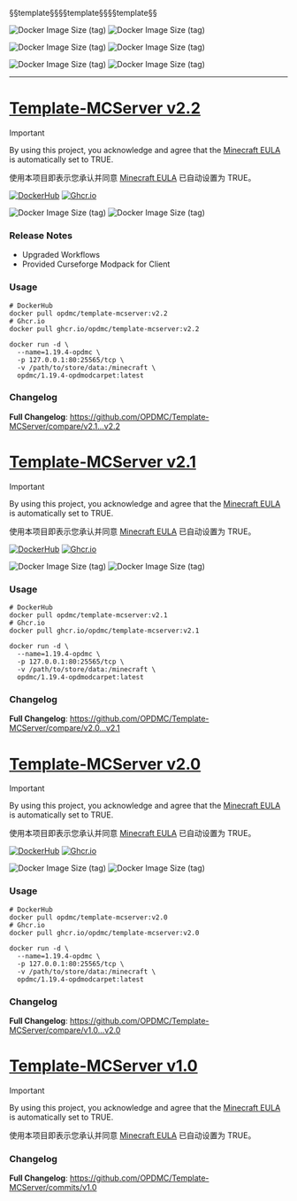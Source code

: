 §§template§§§§template§§§§template§§

![Docker Image Size (tag)](https://img.shields.io/docker/image-size/opdmc/template-mcserver/v2.2?arch=amd64&label=AMD64%20v2.2&color=006688) ![Docker Image Size (tag)](https://img.shields.io/docker/image-size/opdmc/template-mcserver/v2.2?arch=arm64&label=ARM64%20v2.2&color=008866)

![Docker Image Size (tag)](https://img.shields.io/docker/image-size/opdmc/template-mcserver/v2.1?arch=amd64&label=AMD64%20v2.1&color=006688) ![Docker Image Size (tag)](https://img.shields.io/docker/image-size/opdmc/template-mcserver/v2.1?arch=arm64&label=ARM64%20v2.1&color=008866)

![Docker Image Size (tag)](https://img.shields.io/docker/image-size/opdmc/template-mcserver/v2.0?arch=amd64&label=AMD64%20v2.0&color=006688) ![Docker Image Size (tag)](https://img.shields.io/docker/image-size/opdmc/template-mcserver/v2.0?arch=arm64&label=ARM64%20v2.0&color=008866)

---

# [Template-MCServer v2.2](https://github.com/OPDMC/Template-MCServer/releases/tag/v2.2)

> [!IMPORTANT]
> By using this project, you acknowledge and agree that the [Minecraft EULA](https://account.mojang.com/documents/minecraft_eula) is automatically set to TRUE.
>
> 使用本项目即表示您承认并同意 [Minecraft EULA](https://account.mojang.com/documents/minecraft_eula) 已自动设置为 TRUE。

<a href='https://hub.docker.com/r/opdmc/template-mcserver'><img src="https://img.shields.io/badge/-DockerHub-1c90ed?style=flat&amp;logo=Docker&amp;logoColor=white" referrerpolicy="no-referrer" alt="DockerHub"></a> <a href='https://github.com/OPDMC/Template-MCServer/pkgs/container/template-mcserver'><img src="https://img.shields.io/badge/-Ghcr.io-8957E5?style=flat&amp;logo=GitHub&amp;logoColor=white" referrerpolicy="no-referrer" alt="Ghcr.io"></a>

![Docker Image Size (tag)](https://img.shields.io/docker/image-size/opdmc/template-mcserver/v2.2?arch=amd64&label=AMD64%20v2.2&color=006688) ![Docker Image Size (tag)](https://img.shields.io/docker/image-size/opdmc/template-mcserver/v2.2?arch=arm64&label=ARM64%20v2.2&color=008866)

### Release Notes

- Upgraded Workflows
- Provided Curseforge Modpack for Client

### Usage

```shell
# DockerHub
docker pull opdmc/template-mcserver:v2.2
# Ghcr.io
docker pull ghcr.io/opdmc/template-mcserver:v2.2
```

```shell
docker run -d \
  --name=1.19.4-opdmc \
  -p 127.0.0.1:80:25565/tcp \
  -v /path/to/store/data:/minecraft \
  opdmc/1.19.4-opdmodcarpet:latest
```

### Changelog

**Full Changelog**: https://github.com/OPDMC/Template-MCServer/compare/v2.1...v2.2

# [Template-MCServer v2.1](https://github.com/OPDMC/Template-MCServer/releases/tag/v2.1)

> [!IMPORTANT]
> By using this project, you acknowledge and agree that the [Minecraft EULA](https://account.mojang.com/documents/minecraft_eula) is automatically set to TRUE.
> 
> 使用本项目即表示您承认并同意 [Minecraft EULA](https://account.mojang.com/documents/minecraft_eula) 已自动设置为 TRUE。

<a href='https://hub.docker.com/r/opdmc/template-mcserver'><img src="https://img.shields.io/badge/-DockerHub-1c90ed?style=flat&amp;logo=Docker&amp;logoColor=white" referrerpolicy="no-referrer" alt="DockerHub"></a> <a href='https://github.com/OPDMC/Template-MCServer/pkgs/container/template-mcserver'><img src="https://img.shields.io/badge/-Ghcr.io-8957E5?style=flat&amp;logo=GitHub&amp;logoColor=white" referrerpolicy="no-referrer" alt="Ghcr.io"></a>

![Docker Image Size (tag)](https://img.shields.io/docker/image-size/opdmc/template-mcserver/v2.1?arch=amd64&label=AMD64%20v2.1&color=006688) ![Docker Image Size (tag)](https://img.shields.io/docker/image-size/opdmc/template-mcserver/v2.1?arch=arm64&label=ARM64%20v2.1&color=008866)

### Usage

```shell
# DockerHub
docker pull opdmc/template-mcserver:v2.1
# Ghcr.io
docker pull ghcr.io/opdmc/template-mcserver:v2.1
```

```shell
docker run -d \
  --name=1.19.4-opdmc \
  -p 127.0.0.1:80:25565/tcp \
  -v /path/to/store/data:/minecraft \
  opdmc/1.19.4-opdmodcarpet:latest
```

### Changelog

**Full Changelog**: https://github.com/OPDMC/Template-MCServer/compare/v2.0...v2.1

# [Template-MCServer v2.0](https://github.com/OPDMC/Template-MCServer/releases/tag/v2.0)

> [!IMPORTANT]
> By using this project, you acknowledge and agree that the [Minecraft EULA](https://account.mojang.com/documents/minecraft_eula) is automatically set to TRUE.
> 
> 使用本项目即表示您承认并同意 [Minecraft EULA](https://account.mojang.com/documents/minecraft_eula) 已自动设置为 TRUE。

<a href='https://hub.docker.com/r/opdmc/template-mcserver'><img src="https://img.shields.io/badge/-DockerHub-1c90ed?style=flat&amp;logo=Docker&amp;logoColor=white" referrerpolicy="no-referrer" alt="DockerHub"></a> <a href='https://github.com/OPDMC/Template-MCServer/pkgs/container/template-mcserver'><img src="https://img.shields.io/badge/-Ghcr.io-8957E5?style=flat&amp;logo=GitHub&amp;logoColor=white" referrerpolicy="no-referrer" alt="Ghcr.io"></a>

![Docker Image Size (tag)](https://img.shields.io/docker/image-size/opdmc/template-mcserver/v2.0?arch=amd64&label=AMD64%20v2.0&color=006688) ![Docker Image Size (tag)](https://img.shields.io/docker/image-size/opdmc/template-mcserver/v2.0?arch=arm64&label=ARM64%20v2.0&color=008866)

### Usage

```shell
# DockerHub
docker pull opdmc/template-mcserver:v2.0
# Ghcr.io
docker pull ghcr.io/opdmc/template-mcserver:v2.0
```

```shell
docker run -d \
  --name=1.19.4-opdmc \
  -p 127.0.0.1:80:25565/tcp \
  -v /path/to/store/data:/minecraft \
  opdmc/1.19.4-opdmodcarpet:latest
```

### Changelog

**Full Changelog**: https://github.com/OPDMC/Template-MCServer/compare/v1.0...v2.0

# [Template-MCServer v1.0](https://github.com/OPDMC/Template-MCServer/releases/tag/v1.0)

> [!IMPORTANT]
> By using this project, you acknowledge and agree that the [Minecraft EULA](https://account.mojang.com/documents/minecraft_eula) is automatically set to TRUE.
> 
> 使用本项目即表示您承认并同意 [Minecraft EULA](https://account.mojang.com/documents/minecraft_eula) 已自动设置为 TRUE。

### Changelog

**Full Changelog**: https://github.com/OPDMC/Template-MCServer/commits/v1.0